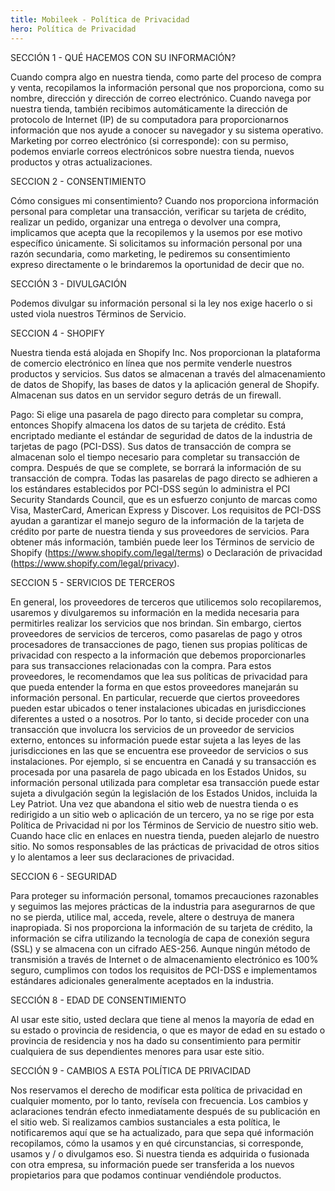 ```yaml
---
title: Mobileek - Política de Privacidad
hero: Política de Privacidad
---
```


SECCIÓN 1 - QUÉ HACEMOS CON SU INFORMACIÓN?

Cuando compra algo en nuestra tienda, como parte del proceso de compra y venta, recopilamos la información personal que nos proporciona, como su nombre, dirección y dirección de correo electrónico.
Cuando navega por nuestra tienda, también recibimos automáticamente la dirección de protocolo de Internet (IP) de su computadora para proporcionarnos información que nos ayude a conocer su navegador y su sistema operativo.
Marketing por correo electrónico (si corresponde): con su permiso, podemos enviarle correos electrónicos sobre nuestra tienda, nuevos productos y otras actualizaciones.

SECCION 2 - CONSENTIMIENTO

Cómo consigues mi consentimiento?
Cuando nos proporciona información personal para completar una transacción, verificar su tarjeta de crédito, realizar un pedido, organizar una entrega o devolver una compra, implicamos que acepta que la recopilemos y la usemos por ese motivo específico únicamente.
Si solicitamos su información personal por una razón secundaria, como marketing, le pediremos su consentimiento expreso directamente o le brindaremos la oportunidad de decir que no.

SECCIÓN 3 - DIVULGACIÓN

Podemos divulgar su información personal si la ley nos exige hacerlo o si usted viola nuestros Términos de Servicio.

SECCION 4 - SHOPIFY

Nuestra tienda está alojada en Shopify Inc. Nos proporcionan la plataforma de comercio electrónico en línea que nos permite venderle nuestros productos y servicios.
Sus datos se almacenan a través del almacenamiento de datos de Shopify, las bases de datos y la aplicación general de Shopify. Almacenan sus datos en un servidor seguro detrás de un firewall.

Pago:
Si elige una pasarela de pago directo para completar su compra, entonces Shopify almacena los datos de su tarjeta de crédito. Está encriptado mediante el estándar de seguridad de datos de la industria de tarjetas de pago (PCI-DSS). Sus datos de transacción de compra se almacenan solo el tiempo necesario para completar su transacción de compra. Después de que se complete, se borrará la información de su transacción de compra.
Todas las pasarelas de pago directo se adhieren a los estándares establecidos por PCI-DSS según lo administra el PCI Security Standards Council, que es un esfuerzo conjunto de marcas como Visa, MasterCard, American Express y Discover.
Los requisitos de PCI-DSS ayudan a garantizar el manejo seguro de la información de la tarjeta de crédito por parte de nuestra tienda y sus proveedores de servicios.
Para obtener más información, también puede leer los Términos de servicio de Shopify (https://www.shopify.com/legal/terms) o Declaración de privacidad (https://www.shopify.com/legal/privacy).

SECCION 5 - SERVICIOS DE TERCEROS

En general, los proveedores de terceros que utilicemos solo recopilaremos, usaremos y divulgaremos su información en la medida necesaria para permitirles realizar los servicios que nos brindan.
Sin embargo, ciertos proveedores de servicios de terceros, como pasarelas de pago y otros procesadores de transacciones de pago, tienen sus propias políticas de privacidad con respecto a la información que debemos proporcionarles para sus transacciones relacionadas con la compra.
Para estos proveedores, le recomendamos que lea sus políticas de privacidad para que pueda entender la forma en que estos proveedores manejarán su información personal.
En particular, recuerde que ciertos proveedores pueden estar ubicados o tener instalaciones ubicadas en jurisdicciones diferentes a usted o a nosotros. Por lo tanto, si decide proceder con una transacción que involucra los servicios de un proveedor de servicios externo, entonces su información puede estar sujeta a las leyes de las jurisdicciones en las que se encuentra ese proveedor de servicios o sus instalaciones.
Por ejemplo, si se encuentra en Canadá y su transacción es procesada por una pasarela de pago ubicada en los Estados Unidos, su información personal utilizada para completar esa transacción puede estar sujeta a divulgación según la legislación de los Estados Unidos, incluida la Ley Patriot.
Una vez que abandona el sitio web de nuestra tienda o es redirigido a un sitio web o aplicación de un tercero, ya no se rige por esta Política de Privacidad ni por los Términos de Servicio de nuestro sitio web.
Cuando hace clic en enlaces en nuestra tienda, pueden alejarlo de nuestro sitio. No somos responsables de las prácticas de privacidad de otros sitios y lo alentamos a leer sus declaraciones de privacidad.

SECCION 6 - SEGURIDAD

Para proteger su información personal, tomamos precauciones razonables y seguimos las mejores prácticas de la industria para asegurarnos de que no se pierda, utilice mal, acceda, revele, altere o destruya de manera inapropiada.
Si nos proporciona la información de su tarjeta de crédito, la información se cifra utilizando la tecnología de capa de conexión segura (SSL) y se almacena con un cifrado AES-256. Aunque ningún método de transmisión a través de Internet o de almacenamiento electrónico es 100% seguro, cumplimos con todos los requisitos de PCI-DSS e implementamos estándares adicionales generalmente aceptados en la industria.

SECCIÓN 8 - EDAD DE CONSENTIMIENTO

Al usar este sitio, usted declara que tiene al menos la mayoría de edad en su estado o provincia de residencia, o que es mayor de edad en su estado o provincia de residencia y nos ha dado su consentimiento para permitir cualquiera de sus dependientes menores para usar este sitio.

SECCIÓN 9 - CAMBIOS A ESTA POLÍTICA DE PRIVACIDAD

Nos reservamos el derecho de modificar esta política de privacidad en cualquier momento, por lo tanto, revísela con frecuencia. Los cambios y aclaraciones tendrán efecto inmediatamente después de su publicación en el sitio web. Si realizamos cambios sustanciales a esta política, le notificaremos aquí que se ha actualizado, para que sepa qué información recopilamos, cómo la usamos y en qué circunstancias, si corresponde, usamos y / o divulgamos eso.
Si nuestra tienda es adquirida o fusionada con otra empresa, su información puede ser transferida a los nuevos propietarios para que podamos continuar vendiéndole productos.
